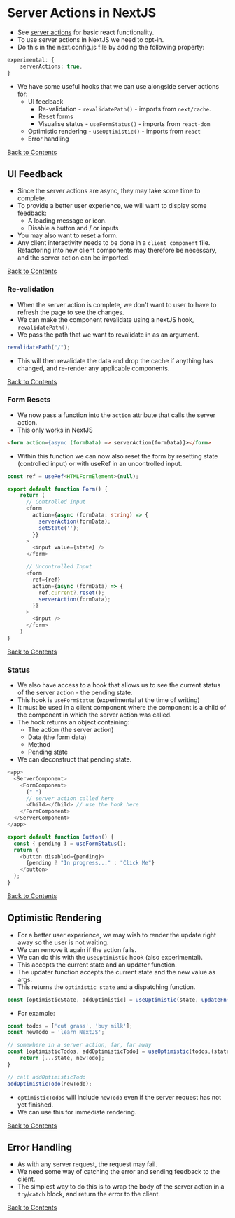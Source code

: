 # Server Actions in NextJS

- See [server actions](./../react/server-actions.md) for basic react functionality.
- To use server actions in NextJS we need to opt-in.
- Do this in the next.config.js file by adding the following property:

```ts
experimental: {
    serverActions: true,
}
```

- We have some useful hooks that we can use alongside server actions for:
  - UI feedback
    - Re-validation - `revalidatePath()` - imports from `next/cache`.
    - Reset forms
    - Visualise status - `useFormStatus()` - imports from `react-dom`
  - Optimistic rendering - `useOptimistic()` - imports from `react`
  - Error handling

[Back to Contents](../README.md)

## UI Feedback

- Since the server actions are async, they may take some time to complete.
- To provide a better user experience, we will want to display some feedback:
  - A loading message or icon.
  - Disable a button and / or inputs
- You may also want to reset a form.
- Any client interactivity needs to be done in a `client component` file. Refactoring into new client components may therefore be necessary, and the server action can be imported.

[Back to Contents](../README.md)

### Re-validation

- When the server action is complete, we don't want to user to have to refresh the page to see the changes.
- We can make the component revalidate using a nextJS hook, `revalidatePath()`.
- We pass the path that we want to revalidate in as an argument.

```ts
revalidatePath("/");
```

- This will then revalidate the data and drop the cache if anything has changed, and re-render any applicable components.

[Back to Contents](../README.md)

### Form Resets

- We now pass a function into the `action` attribute that calls the server action.
- This only works in NextJS

```html
<form action={async (formData) => serverAction(formData)}></form>
```

- Within this function we can now also reset the form by resetting state (controlled input) or with useRef in an uncontrolled input.

```ts
const ref = useRef<HTMLFormElement>(null);

export default function Form() {
    return (
      // Controlled Input
      <form
        action={async (formData: string) => {
          serverAction(formData);
          setState('');
        }}
      >
        <input value={state} />
      </form>

      // Uncontrolled Input
      <form
        ref={ref}
        action={async (formData) => {
          ref.current?.reset();
          serverAction(formData);
        }}
      >
        <input />
      </form>
    )
}
```

[Back to Contents](../README.md)

### Status

- We also have access to a hook that allows us to see the current status of the server action - the pending state.
- This hook is `useFormStatus` (experimental at the time of writing)
- It must be used in a client component where the component is a child of the component in which the server action was called.
- The hook returns an object containing:
  - The action (the server action)
  - Data (the form data)
  - Method
  - Pending state
- We can deconstruct that pending state.

```ts
<app>
  <ServerComponent>
    <FormComponent>
      {" "}
      // server action called here
      <Child></Child> // use the hook here
    </FormComponent>
  </ServerComponent>
</app>
```

```ts
export default function Button() {
  const { pending } = useFormStatus();
  return (
    <button disabled={pending}>
      {pending ? "In progress..." : "Click Me"}
    </button>
  );
}
```

[Back to Contents](../README.md)

## Optimistic Rendering

- For a better user experience, we may wish to render the update right away so the user is not waiting.
- We can remove it again if the action fails.
- We can do this with the `useOptimistic` hook (also experimental).
- This accepts the current state and an updater function.
- The updater function accepts the current state and the new value as args.
- This returns the `optimistic state` and a dispatching function.

```ts
const [optimisticState, addOptimistic] = useOptimistic(state, updateFn(state, newValue) => {})
```

- For example:

```js
const todos = ['cut grass', 'buy milk'];
const newTodo = 'learn NextJS';

// somewhere in a server action, far, far away
const [optimisticTodos, addOptimisticTodo] = useOptimistic(todos,(state, newTodo) => {
    return [...state, newTodo];
}

// call addOptimisticTodo
addOptimisticTodo(newTodo);
```

- `optimisticTodos` will include `newTodo` even if the server request has not yet finished.
- We can use this for immediate rendering.

[Back to Contents](../README.md)

## Error Handling

- As with any server request, the request may fail.
- We need some way of catching the error and sending feedback to the client.
- The simplest way to do this is to wrap the body of the server action in a `try`/`catch` block, and return the error to the client.

[Back to Contents](../README.md)
